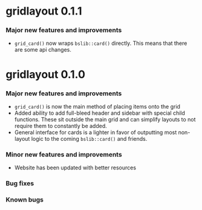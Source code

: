 # gridlayout 0.1.1

### Major new features and improvements

- `grid_card()` now wraps `bslib::card()` directly. This means that there are some api changes. 

# gridlayout 0.1.0

### Major new features and improvements

- `grid_card()` is now the main method of placing items onto the grid
- Added ability to add full-bleed header and sidebar with special child functions. These sit outside the main grid and can simplify layouts to not require them to constantly be added.
- General interface for cards is a lighter in favor of outputting most non-layout logic to the coming `bslib::card()` and friends. 

### Minor new features and improvements
- Website has been updated with better resources

### Bug fixes

### Known bugs
